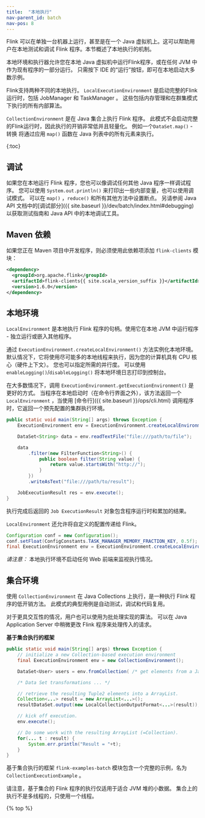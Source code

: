 ```yaml
---
title:  "本地执行"
nav-parent_id: batch
nav-pos: 8
---
```

<!--
Licensed to the Apache Software Foundation (ASF) under one
or more contributor license agreements.  See the NOTICE file
distributed with this work for additional information
regarding copyright ownership.  The ASF licenses this file
to you under the Apache License, Version 2.0 (the
"License"); you may not use this file except in compliance
with the License.  You may obtain a copy of the License at

  http://www.apache.org/licenses/LICENSE-2.0

Unless required by applicable law or agreed to in writing,
software distributed under the License is distributed on an
"AS IS" BASIS, WITHOUT WARRANTIES OR CONDITIONS OF ANY
KIND, either express or implied.  See the License for the
specific language governing permissions and limitations
under the License.
-->

Flink 可以在单独一台机器上运行，甚至是在一个 Java 虚拟机上。这可以帮助用户在本地测试和调试 Flink 程序。本节概述了本地执行的机制。

本地环境和执行器允许您在本地 Java 虚拟机中运行Flink程序，或在任何 JVM 中作为现有程序的一部分运行。 只需按下 IDE 的“运行”按钮，即可在本地启动大多数示例。

Flink支持两种不同的本地执行。 `LocalExecutionEnvironment` 是启动完整的Flink运行时，包括 JobManager 和 TaskManager 。 这些包括内存管理和在群集模式下执行的所有内部算法。

`CollectionEnvironment` 是在 Java 集合上执行 Flink 程序。 此模式不会启动完整的Flink运行时，因此执行的开销非常低并且轻量化。 例如一个`DataSet.map()` - 转换 将通过应用 `map()` 函数在 Java 列表中的所有元素来执行。

{:toc}

## 调试

如果您在本地运行 Flink 程序，您也可以像调试任何其他 Java 程序一样调试程序。 您可以使用 `System.out.println()` 来打印出一些内部变量，也可以使用调试模式。 可以在 `map()` ，`reduce()` 和所有其他方法中设置断点。 另请参阅 Java API 文档中的[调试部分]({{ site.baseurl }}/dev/batch/index.html#debugging)以获取测试指南和 Java API 中的本地调试工具。

## Maven 依赖

如果您正在 Maven 项目中开发程序，则必须使用此依赖项添加 `flink-clients` 模块：

```xml
<dependency>
  <groupId>org.apache.flink</groupId>
  <artifactId>flink-clients{{ site.scala_version_suffix }}</artifactId>
  <version>1.6.0</version>
</dependency>
```

## 本地环境

`LocalEnvironment` 是本地执行 Flink 程序的句柄。使用它在本地 JVM 中运行程序 - 独立运行或嵌入其他程序。

通过 `ExecutionEnvironment.createLocalEnvironment()` 方法实例化本地环境。 默认情况下，它将使用尽可能多的本地线程来执行，因为您的计算机具有 CPU 核心（硬件上下文）。 您也可以指定所需的并行度。 可以使用`enableLogging()`/`disableLogging()` 将本地环境日志打印到控制台。

在大多数情况下，调用 `ExecutionEnvironment.getExecutionEnvironment()` 是更好的方式。 当程序在本地启动时（在命令行界面之外），该方法返回一个 `LocalEnvironment` ，当使用 [命令行]({{ site.baseurl }}/ops/cli.html) 调用程序时，它返回一个预先配置的集群执行环境。

```java
public static void main(String[] args) throws Exception {
    ExecutionEnvironment env = ExecutionEnvironment.createLocalEnvironment();

    DataSet<String> data = env.readTextFile("file:///path/to/file");

    data
        .filter(new FilterFunction<String>() {
            public boolean filter(String value) {
                return value.startsWith("http://");
            }
        })
        .writeAsText("file:///path/to/result");

    JobExecutionResult res = env.execute();
}
```

执行完成后返回的 `Job ExecutionResult` 对象包含程序运行时和累加的结果。

`LocalEnvironment` 还允许将自定义的配置传递给 Flink。

```java
Configuration conf = new Configuration();
conf.setFloat(ConfigConstants.TASK_MANAGER_MEMORY_FRACTION_KEY, 0.5f);
final ExecutionEnvironment env = ExecutionEnvironment.createLocalEnvironment(conf);
```

*请注意：* 本地执行环境不启动任何 Web 前端来监视执行情况。


## 集合环境

使用 `CollectionEnvironment` 在 Java Collections 上执行，是一种执行 Flink 程序的低开销方法。 此模式的典型用例是自动测试，调试和代码复用。

对于更具交互性的情况，用户也可以使用为批处理实现的算法。 可以在 Java Application Server 中稍微更改 Flink 程序来处理传入的请求。

**基于集合执行的框架**

```java
public static void main(String[] args) throws Exception {
    // initialize a new Collection-based execution environment
    final ExecutionEnvironment env = new CollectionEnvironment();

    DataSet<User> users = env.fromCollection( /* get elements from a Java Collection */);

    /* Data Set transformations ... */

    // retrieve the resulting Tuple2 elements into a ArrayList.
    Collection<...> result = new ArrayList<...>();
    resultDataSet.output(new LocalCollectionOutputFormat<...>(result));

    // kick off execution.
    env.execute();

    // Do some work with the resulting ArrayList (=Collection).
    for(... t : result) {
        System.err.println("Result = "+t);
    }
}
```

基于集合执行的框架 `flink-examples-batch` 模块包含一个完整的示例，名为 `CollectionExecutionExample` 。

请注意，基于集合的 Flink 程序的执行仅适用于适合 JVM 堆的小数据。 集合上的执行不是多线程的，只使用一个线程。

{% top %}